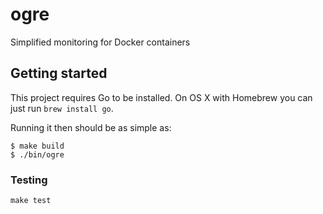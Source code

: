 # ogre

Simplified monitoring for Docker containers

## Getting started

This project requires Go to be installed. On OS X with Homebrew you can just run `brew install go`.

Running it then should be as simple as:

```console
$ make build
$ ./bin/ogre
```

### Testing

``make test``

